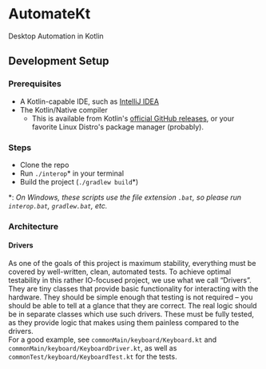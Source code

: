 # AutomateKt
Desktop Automation in Kotlin

## Development Setup
### Prerequisites
*   A Kotlin-capable IDE, such as [IntelliJ IDEA](https://jetbrains.com/idea)
*   The Kotlin/Native compiler
    *   This is available from Kotlin's [official GitHub releases](https://github.com/JetBrains/kotlin/releases),
        or your favorite Linux Distro's package manager (probably).

### Steps
*   Clone the repo
*   Run `./interop`* in your terminal
*   Build the project (`./gradlew build`*)

*: *On Windows, these scripts use the file extension `.bat`, so please run `interop.bat`, `gradlew.bat`, etc.*

### Architecture
#### Drivers
As one of the goals of this project is maximum stability, everything must be covered by well-written, clean, automated tests.
To achieve optimal testability in this rather IO-focused project, we use what we call “Drivers”.
They are tiny classes that provide basic functionality for interacting with the hardware.
They should be simple enough that testing is not required – you should be able to tell at a glance that they are correct.
The real logic should be in separate classes which use such drivers.
These must be fully tested, as they provide logic that makes using them painless compared to the drivers.  
For a good example, see `commonMain/keyboard/Keyboard.kt` and `commonMain/keyboard/KeyboardDriver.kt`,
as well as `commonTest/keyboard/KeyboardTest.kt` for the tests.
